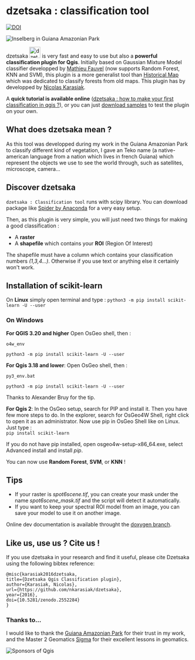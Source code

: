 # dzetsaka : classification tool
[![DOI](https://zenodo.org/badge/59029116.svg)](https://zenodo.org/badge/latestdoi/59029116)

![Inselberg in Guiana Amazonian Park](https://cdn.rawgit.com/lennepkade/dzetsaka/master/img/guyane.jpg)

dzetsaka <img src="https://cdn.rawgit.com/lennepkade/dzetsaka/master/img/icon.png" alt="dzetsaka logo" width="30px"/> is very fast and easy to use but also a **powerful classification plugin for Qgis**. Initially based on Gaussian Mixture Model classifier developped by  [Mathieu Fauvel](http://fauvel.mathieu.free.fr) (now supports Random Forest, KNN and SVM), this plugin is a more generalist tool than [Historical Map](https://github.com/lennepkade/HistoricalMap) which was dedicated to classify forests from old maps.
This plugin has by developped by [Nicolas Karasiak](http://www.karasiak.net/).

A **quick tutorial is available online** ([dzetsaka : how to make your first classification in qgis ?](http://www.karasiak.net/dzetsaka-how-to-make-your-first-classification-in-qgis/)), or you can just [download samples](https://github.com/lennepkade/dzetsaka/archive/docs.zip) to test the plugin on your own.

## What does dzetsaka mean ?
As this tool was developped during my work in the Guiana Amazonian Park to classify different kind of vegetation, I gave an Teko name (a native-american language from a nation which lives in french Guiana) which represent the objects we use to see the world through, such as satellites, microscope, camera... 

## Discover dzetsaka
`dzetsaka : Classification tool` runs with scipy library. You can download package like [Spider by Anaconda](https://docs.continuum.io/anaconda/) for a very easy setup. 

Then, as this plugin is very simple, you will just need two things for making a good classification : 
- A **raster**
- A **shapefile** which contains your **ROI** (Region Of Interest)

The shapefile must have a column which contains your classification numbers *(1,3,4...)*. Otherwise if you use text or anything else it certainly won't work.

## Installation of scikit-learn
On **Linux** simply open terminal and type : 
`python3 -m pip install scikit-learn -U --user`

### On Windows
**For QGIS 3.20 and higher** 
Open OsGeo shell, then :

`o4w_env`

`python3 -m pip install scikit-learn -U --user`

**For Qgis 3.18 and lower**: 
Open OsGeo shell, then :

`py3_env.bat`

`python3 -m pip install scikit-learn -U --user`

Thanks to Alexander Bruy for the tip.

**For Qgis 2**:
In the OsGeo setup, search for PIP and install it. Then you have few more steps to do. In the explorer, search for OsGeo4W Shell, right click to open it as an administrator. Now use pip in OsGeo Shell like on Linux. Just type :<br/>
`pip install scikit-learn`

If you do not have pip installed, open osgeo4w-setup-x86_64.exe, select Advanced install and install *pip*.


You can now use **Random Forest**, **SVM**, or **KNN** !

## Tips

- If your raster is *spot6scene.tif*, you can create your mask under the name *spot6scene_mask.tif* and the script will detect it automatically.
- If you want to keep your spectral ROI model from an image, you can save your model to use it on another image.

Online dev documentation is available throught the [doxygen branch](https://rawgit.com/lennepkade/dzetsaka/doxygen/index.html).

## Like us, use us ? Cite us !

If you use dzetsaka in your research and find it useful, please cite Dzetsaka using the following bibtex reference:

```
@misc{karasiak2016dzetsaka,
title={Dzetsaka Qgis Classification plugin},
author={Karasiak, Nicolas},
url={https://github.com/nkarasiak/dzetsaka},
year={2016},
doi={10.5281/zenodo.2552284}
}
```

### Thanks to...
I would like to thank the [Guiana Amazonian Park](http://www.parc-amazonien-guyane.fr/) for their trust in my work, and the Master 2 Geomatics [Sigma](http://sigma.univ-toulouse.fr/en/welcome.html) for their excellent lessons in geomatics.

![Sponsors of Qgis](https://cdn.rawgit.com/lennepkade/dzetsaka/master/img/logo.png)
